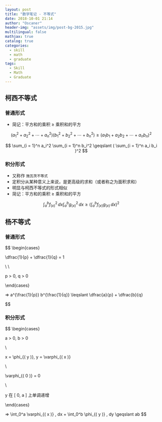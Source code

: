 ```yaml
---
layout: post
title: "数学笔记 - 不等式"
date: 2018-10-01 21:14
author: "Oscaner"
header-img: "assets/img/post-bg-2015.jpg"
multilingual: false
mathjax: true
catalog: true
categories:
  - skill
  - math
  - graduate
tags:
  - Skill
  - Math
  - Graduate
---
```


## 柯西不等式

### 普通形式

- 简记：平方和的乘积 ≥ 乘积和的平方

$$
( a_1^2 + a_2^2 + \cdots + a_n^2 ) ( b_1^2 + b_2^2 + \cdots + b_n^2 ) \geqslant ( a_1 b_1 + a_2 b_2 + \cdots + a_n b_n )^2
$$

$$
\sum_{i = 1}^n a_i^2 \sum_{i = 1}^n b_i^2 \geqslant ( \sum_{i = 1}^n a_i b_i )^2
$$

### 积分形式

- 又称作 `施瓦茨不等式`
- 定积分从某种意义上来说，是更高级的求和（或者称之为面积求和）
- 明显与柯西不等式的形式相似
- 简记：平方和的乘积 ≥ 乘积和的平方

$$
\int_{a}^b f_{( x )}^2 \, dx \int_{a}^b g_{( x )}^2 \, dx \geqslant ( \int_{a}^b f_{( x )} g_{( x )} \, dx )^2
$$

## 杨不等式

### 普通形式

$$
\begin{cases}

  \dfrac{1}{p} + \dfrac{1}{q} = 1

  \\
  \\

  p > 0, q > 0

\end{cases}

=> a^{\frac{1}{p}} b^{\frac{1}{q}} \leqslant \dfrac{a}{p} + \dfrac{b}{q}

$$

### 积分形式

$$
\begin{cases}

  a > 0, b > 0

  \\

  x = \phi_{( y )}, y = \varphi_{( x )}

  \\

  \varphi_{( 0 )} = 0

  \\

  y 在 [ 0, a ] 上单调递增

\end{cases}

=> \int_0^a \varphi_{( x )} \, dx + \int_0^b \phi_{( y )} \, dy \geqslant ab
$$
